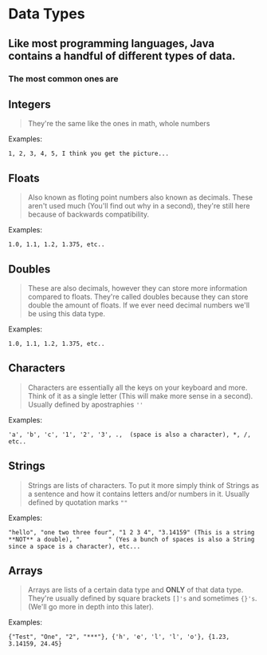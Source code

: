 # Data Types

## Like most programming languages, Java contains a handful of different types of data.

### The most common ones are

## Integers

> They're the same like the ones in math, whole numbers

Examples:

```1, 2, 3, 4, 5, I think you get the picture...```

## Floats

> Also known as floting point numbers also known as decimals. These aren't used much (You'll find out why in a second), they're still here because of backwards compatibility.

Examples:

```1.0, 1.1, 1.2, 1.375, etc..```

## Doubles

> These are also decimals, however they can store more information compared to floats. They're called doubles because they can store double the amount of floats. If we ever need decimal numbers we'll be using this data type.

Examples:

```1.0, 1.1, 1.2, 1.375, etc..```

## Characters

> Characters are essentially all the keys on your keyboard and more. Think of it as a single letter (This will make more sense in a second). Usually defined by apostraphies ```''```

Examples:

```'a', 'b', 'c', '1', '2', '3', .,  (space is also a character), *, /, etc..```

## Strings

> Strings are lists of characters. To put it more simply think of Strings as a sentence and how it contains letters and/or numbers in it. Usually defined by quotation marks ```""```

Examples:

```"hello", "one two three four", "1 2 3 4", "3.14159" (This is a string **NOT** a double), "        " (Yes a bunch of spaces is also a String since a space is a character), etc...```

## Arrays

> Arrays are lists of a certain data type and **ONLY** of that data type. They're usually defined by square brackets ```[]'s``` and sometimes ```{}'s```. (We'll go more in depth into this later).

Examples:

```{"Test", "One", "2", "***"}, {'h', 'e', 'l', 'l', 'o'}, {1.23, 3.14159, 24.45}```